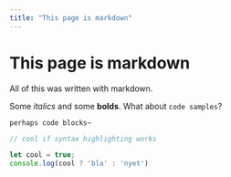 ```yaml
---
title: "This page is markdown"
---
```


# This page is markdown

All of this was written with markdown.

Some *italics* and some **bolds**. What about `code samples`?

```
perhaps code blocks~
```

```javascript
// cool if syntax highlighting works

let cool = true;
console.log(cool ? 'bla' : 'nyet')
```

